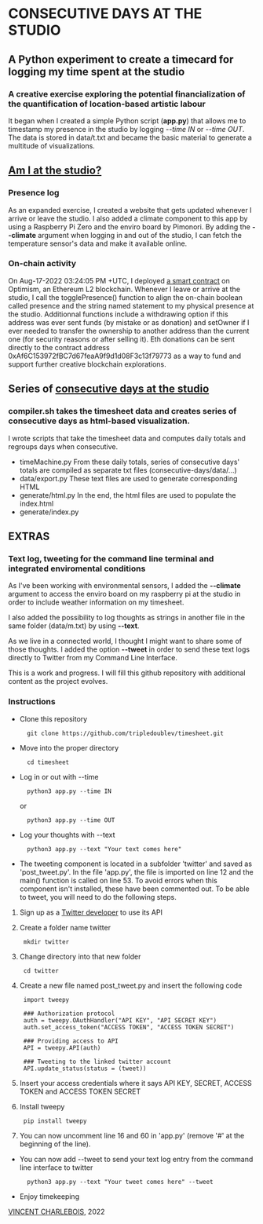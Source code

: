 # CONSECUTIVE DAYS AT THE STUDIO

## A Python experiment to create a timecard for logging my time spent at the studio

### A creative exercise exploring the potential financialization of the quantification of location-based artistic labour

It began when I created a simple Python script (**app.py**) that allows me to timestamp my presence in the studio by logging *--time IN* or *--time OUT*.
The data is stored in data/t.txt and became the basic material to generate a multitude of visualizations.

## [Am I at the studio?](https://vincent.charlebois.info/am-i/)

### Presence log

As an expanded exercise, I created a website that gets updated whenever I arrive or leave the studio. I also added a climate component to this app by using a Raspberry Pi Zero and the enviro board by Pimonori. By adding the **--climate** argument when logging in and out of the studio, I can fetch the temperature sensor's data and make it available online. 

### On-chain activity

On Aug-17-2022 03:24:05 PM +UTC, I deployed [a smart contract](https://optimistic.etherscan.io/address/0xaf6c153972fbc7d67feaa9f9d1d08f3c13f79773) on Optimism, an Ethereum L2 blockchain. Whenever I leave or arrive at the studio, I call the togglePresence() function to align the on-chain boolean called presence and the string named statement to my physical presence at the studio. Additionnal functions include a withdrawing option if this address was ever sent funds (by mistake or as donation) and setOwner if I ever needed to transfer the ownership to another address than the current one (for security reasons or after selling it). Eth donations can be sent directly to the contract address 0xAf6C153972fBC7d67feaA9f9d1d08F3c13f79773 as a way to fund and support further creative blockchain explorations.

## Series of [consecutive days at the studio](https://vincent.charlebois.info/consecutive-days/)

### compiler.sh takes the timesheet data and creates series of consecutive days as html-based visualization.

I wrote scripts that take the timesheet data and computes daily totals and regroups days when consecutive.
 - timeMachine.py
From these daily totals, series of consecutive days' totals are compiled as separate txt files (consecutive-days/data/...)
 - data/export.py
These text files are used to generate corresponding HTML
 - generate/html.py
In the end, the html files are used to populate the index.html
 - generate/index.py

## EXTRAS

### Text log, tweeting for the command line terminal and integrated enviromental conditions

As I've been working with environmental sensors, I added the **--climate** argument to access the enviro board on my raspberry pi at the studio in order to include weather information on my timesheet.

I also added the possibility to log thoughts as strings in another file in the same folder (data/m.txt) by using **--text**.

As we live in a connected world, I thought I might want to share some of those thoughts.
I added the option **--tweet** in order to send these text logs directly to Twitter from my Command Line Interface. 

This is a work and progress. I will fill this github repository with additional content as the project evolves.


### Instructions

- Clone this repository

        git clone https://github.com/tripledoublev/timesheet.git

- Move into the proper directory 

        cd timesheet

- Log in or out with --time

        python3 app.py --time IN
    or

        python3 app.py --time OUT

- Log your thoughts with --text

        python3 app.py --text "Your text comes here"

- The tweeting component is located in a subfolder 'twitter' and saved as 'post_tweet.py'. 
In the file 'app.py', the file is imported on line 12 and the main() function is called on line 53. To avoid errors when this component isn't installed, these have been commented out. To be able to tweet, you will need to do the following steps.

1. Sign up as a [Twitter developer](https://developer.twitter.com/) to use its API 

2. Create a folder name twitter

        mkdir twitter

3. Change directory into that new folder 

        cd twitter

4. Create a new file named post_tweet.py and insert the following code

        import tweepy

        ### Authorization protocol
        auth = tweepy.OAuthHandler("API KEY", "API SECRET KEY")
        auth.set_access_token("ACCESS TOKEN", "ACCESS TOKEN SECRET")

        ### Providing access to API 
        API = tweepy.API(auth)

        ### Tweeting to the linked twitter account
        API.update_status(status = (tweet))

5. Insert your access credentials where it says API KEY, SECRET, ACCESS TOKEN and ACCESS TOKEN SECRET

6. Install tweepy

        pip install tweepy

7. You can now uncomment line 16 and 60 in 'app.py' (remove '#' at the beginning of the line).

- You can now add --tweet to send your text log entry from the command line interface to twitter

        python3 app.py --text "Your tweet comes here" --tweet



- Enjoy timekeeping



[VINCENT CHARLEBOIS](https://vincentcharlebois.com), 2022
